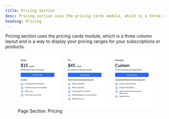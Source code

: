 ```yaml
---
title: Pricing Section
desc: Pricing section uses the pricing cards module, which is a three column layout and is a way to display your pricing ranges for your subscriptions or products.
heading: Pricing
---
```


Pricing section uses the pricing cards module, which is a three column layout and is a way to display your pricing ranges for your subscriptions or products.

<figure>
  <img src="./pricing.png" alt="Pricing Page composed of title and three pricing options" eleventy:widths="600">
  <figcaption>Page Section: Pricing</figcaption>
</figure>
